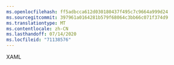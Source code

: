 ```yaml
---
ms.openlocfilehash: ff5adbcca612d030180437f495c7c9664a999d24
ms.sourcegitcommit: 397961a0164281b579f68064c3bb66c071f374d9
ms.translationtype: MT
ms.contentlocale: zh-CN
ms.lasthandoff: 07/14/2020
ms.locfileid: "71138576"
---
```

XAML